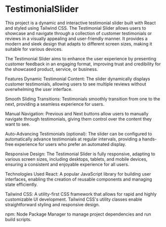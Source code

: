# TestimonialSlider
This project is a dynamic and interactive testimonial slider built with React and styled using Tailwind CSS. The Testimonial Slider allows users to showcase and navigate through a collection of customer testimonials or reviews in a visually appealing and user-friendly manner. It provides a modern and sleek design that adapts to different screen sizes, making it suitable for various devices.

The Testimonial Slider aims to enhance the user experience by presenting customer feedback in an engaging format, improving trust and credibility for the showcased product, service, or business.

Features
Dynamic Testimonial Content: The slider dynamically displays customer testimonials, allowing users to see multiple reviews without overwhelming the user interface.

Smooth Sliding Transitions: Testimonials smoothly transition from one to the next, providing a seamless experience for users.

Manual Navigation: Previous and Next buttons allow users to manually navigate through testimonials, giving them control over the content they want to see.

Auto-Advancing Testimonials (optional): The slider can be configured to automatically advance testimonials at regular intervals, providing a hands-free experience for users who prefer an automated display.

Responsive Design: The Testimonial Slider is fully responsive, adapting to various screen sizes, including desktops, tablets, and mobile devices, ensuring a consistent and enjoyable experience for all users.

Technologies Used
React: A popular JavaScript library for building user interfaces, enabling the creation of reusable components and managing state efficiently.

Tailwind CSS: A utility-first CSS framework that allows for rapid and highly customizable UI development. Tailwind CSS's utility classes enable straightforward styling and responsive design.

npm: Node Package Manager to manage project dependencies and run build scripts.
